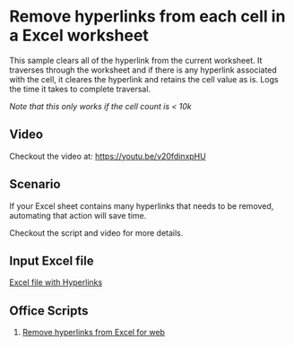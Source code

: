# Remove hyperlinks from each cell in a Excel worksheet 

 This sample clears all of the hyperlink from the current worksheet. It traverses through the worksheet and if there is any hyperlink associated with the cell, it cleares the hyperlink and retains the cell value as is. 
 Logs the time it takes to complete traversal.
 
 *Note that this only works if the cell count is < 10k*
 
## Video 
Checkout the video at: https://youtu.be/v20fdinxpHU

## Scenario

If your Excel sheet contains many hyperlinks that needs to be removed, automating that action will save time. 

Checkout the script and video for more details. 

## Input Excel file

[Excel file with Hyperlinks](Remove-Hyperlinks.xlsx)

## Office Scripts

1. [Remove hyperlinks from Excel for web](RemoveHyperlink.ts)
